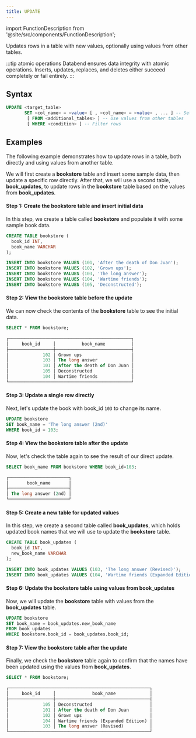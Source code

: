 ```yaml
---
title: UPDATE
---
```

import FunctionDescription from '@site/src/components/FunctionDescription';

<FunctionDescription description="Introduced or updated: v1.2.699"/>

Updates rows in a table with new values, optionally using values from other tables.

:::tip atomic operations
Databend ensures data integrity with atomic operations. Inserts, updates, replaces, and deletes either succeed completely or fail entirely.
:::

## Syntax

```sql
UPDATE <target_table>
       SET <col_name> = <value> [ , <col_name> = <value> , ... ] -- Set new values  
        [ FROM <additional_tables> ] -- Use values from other tables  
        [ WHERE <condition> ] -- Filter rows
```

## Examples

The following example demonstrates how to update rows in a table, both directly and using values from another table. 

We will first create a **bookstore** table and insert some sample data, then update a specific row directly. After that, we will use a second table, **book_updates**, to update rows in the **bookstore** table based on the values from **book_updates**.

#### Step 1: Create the bookstore table and insert initial data

In this step, we create a table called **bookstore** and populate it with some sample book data.

```sql
CREATE TABLE bookstore (
  book_id INT,
  book_name VARCHAR
);

INSERT INTO bookstore VALUES (101, 'After the death of Don Juan');
INSERT INTO bookstore VALUES (102, 'Grown ups');
INSERT INTO bookstore VALUES (103, 'The long answer');
INSERT INTO bookstore VALUES (104, 'Wartime friends');
INSERT INTO bookstore VALUES (105, 'Deconstructed');
```

#### Step 2: View the bookstore table before the update

We can now check the contents of the **bookstore** table to see the initial data.

```sql
SELECT * FROM bookstore;

┌───────────────────────────────────────────────┐
│     book_id     │          book_name          │
├─────────────────┼─────────────────────────────┤
│             102 │ Grown ups                   │
│             103 │ The long answer             │
│             101 │ After the death of Don Juan │
│             105 │ Deconstructed               │
│             104 │ Wartime friends             │
└───────────────────────────────────────────────┘
```

#### Step 3: Update a single row directly

Next, let's update the book with book_id `103` to change its name.

```sql
UPDATE bookstore 
SET book_name = 'The long answer (2nd)' 
WHERE book_id = 103;
```

#### Step 4: View the bookstore table after the update

Now, let's check the table again to see the result of our direct update.

```sql
SELECT book_name FROM bookstore WHERE book_id=103;

┌───────────────────────┐
│       book_name       │
├───────────────────────┤
│ The long answer (2nd) │
└───────────────────────┘
```

#### Step 5: Create a new table for updated values

In this step, we create a second table called **book_updates**, which holds updated book names that we will use to update the **bookstore** table.

```sql
CREATE TABLE book_updates (
  book_id INT,
  new_book_name VARCHAR
);

INSERT INTO book_updates VALUES (103, 'The long answer (Revised)');
INSERT INTO book_updates VALUES (104, 'Wartime friends (Expanded Edition)');
```

#### Step 6: Update the bookstore table using values from book_updates

Now, we will update the **bookstore** table with values from the **book_updates** table.

```sql
UPDATE bookstore
SET book_name = book_updates.new_book_name
FROM book_updates
WHERE bookstore.book_id = book_updates.book_id;
```

#### Step 7: View the bookstore table after the update

Finally, we check the **bookstore** table again to confirm that the names have been updated using the values from **book_updates**.

```sql
SELECT * FROM bookstore;

┌──────────────────────────────────────────────────────┐
│     book_id     │              book_name             │
├─────────────────┼────────────────────────────────────┤
│             105 │ Deconstructed                      │
│             101 │ After the death of Don Juan        │
│             102 │ Grown ups                          │
│             104 │ Wartime friends (Expanded Edition) │
│             103 │ The long answer (Revised)          │
└──────────────────────────────────────────────────────┘
```
